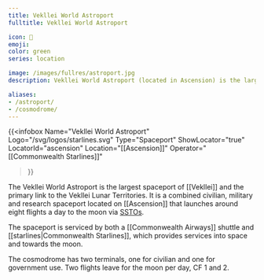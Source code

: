 ```yaml
---
title: Vekllei World Astroport
fulltitle: Vekllei World Astroport

icon: 🚀
emoji:
color: green
series: location

image: /images/fullres/astroport.jpg
description: Vekllei World Astroport (located in Ascension) is the largest spaceport of Vekllei, and its primary link to the Vekllei Lunar Territories.

aliases:
- /astroport/
- /cosmodrome/
---
```

{{<infobox
	 Name="Vekllei World Astroport"
	 Logo="/svg/logos/starlines.svg"
	 Type="Spaceport"
	 ShowLocator="true"
	 LocatorId="ascension"
	 Location="[[Ascension]]"
     Operator="[[Commonwealth Starlines]]"
 >}}

The Vekllei World Astroport is the largest spaceport of [[Vekllei]] and the primary link to the Vekllei Lunar Territories. It is a combined civilian, military and research spaceport located on [[Ascension]] that launches around eight flights a day to the moon via [SSTOs](/stories/lightbulb/).

The spaceport is serviced by both a [[Commonwealth Airways]] shuttle and [[starlines|Commonwealth Starlines]], which provides services into space and towards the moon.

The cosmodrome has two terminals, one for civilian and one for government use. Two flights leave for the moon per day, CF 1 and 2.

